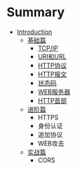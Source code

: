 # Summary

* [Introduction](README.md)
   * [基础篇](basic.md)
       * [TCP/IP](basic_tcpip.md)
       * [URI和URL](basic_uri_url.md)
       * [HTTP协议](basic_http_protocol.md)
       * [HTTP报文](basic_http_messager.md)
       * [状态码](basic_status_code.md)
       * [WEB服务器](basic_web_server.md)
       * [HTTP首部](basic_http_header.md)
   * [进阶篇](senior.md)
       * HTTPS
       * 身份认证
       * 追加协议
       * WEB攻击
   * [实战篇](practice.md)
       * CORS

